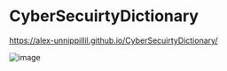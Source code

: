 # CyberSecuirtyDictionary
https://alex-unnippillil.github.io/CyberSecuirtyDictionary/


![image](https://github.com/Alex-Unnippillil/CyberSecuirtyDictionary/assets/24538548/c5a54c56-babb-485d-b01c-4fdfb186325b)

